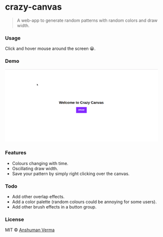 # crazy-canvas

> A web-app to generate random patterns with random colors and draw width.

### Usage
Click and hover mouse around the screen :grinning:.

### Demo
<img src="public/demo.gif" alt="crazy-canvas">

### Features
* Colours changing with time.
* Oscillating draw width.
* Save your pattern by simply right clicking over the canvas.

### Todo
* Add other overlap effects.
* Add a color palette (random colours could be annoying for some users).
* Add other brush effects in a button group.

### License
MIT © [Anshuman Verma](https://github.com/Anshuman-Verma)